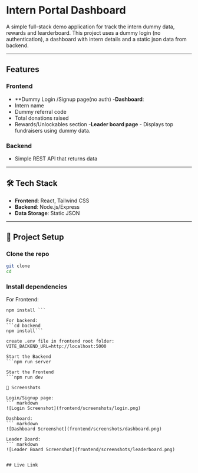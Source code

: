 # Intern Portal Dashboard

A simple full-stack demo application for track the intern dummy data, rewards and learderboard.
This project uses a dummy login (no authentication), a dashboard with intern details and a static json data from backend.  

---

## Features  

### Frontend
- **Dummy Login /Signup page(no auth)
-**Dashboard**:
 - Intern name
 - Dummy referral code
 - Total donations raised
 - Rewards/Unlockables section
-**Leader board page** - Displays top fundraisers using dummy data.

### Backend
- Simple REST API that returns data

 ---

## 🛠️ Tech Stack
- **Frontend**: React, Tailwind CSS
- **Backend**: Node.js/Express
- **Data Storage**: Static JSON

---

## 🚀 Project Setup

### Clone the repo
```bash
git clone 
cd   
```
### Install dependencies
For Frontend:
```cd frontend
npm install ```

For backend:
```cd backend
npm install```

create .env file in frontend root folder:
VITE_BACKEND_URL=http://localhost:5000

Start the Backend
```npm run server

Start the Frontend
```npm run dev

📸 Screenshots

Login/Signup page: 
``` markdown
![Login Screenshot](frontend/screenshots/login.png)

Dashboard:
``` markdown
![Dashboard Screenshot](frontend/screenshots/dashboard.png)

Leader Board: 
``` markdown
![Leader Board Screenshot](frontend/screenshots/leaderboard.png)


## Live Link

